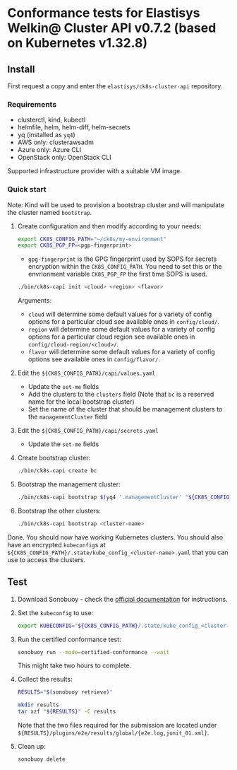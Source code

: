 # Conformance tests for Elastisys Welkin@ Cluster API v0.7.2 (based on Kubernetes v1.32.8)

## Install

First request a copy and enter the `elastisys/ck8s-cluster-api` repository.

### Requirements

- clusterctl, kind, kubectl
- helmfile, helm, helm-diff, helm-secrets
- yq (installed as `yq4`)
- AWS only: clusterawsadm
- Azure only: Azure CLI
- OpenStack only: OpenStack CLI

Supported infrastructure provider with a suitable VM image.

### Quick start

Note: Kind will be used to provision a bootstrap cluster and will manipulate the cluster named `bootstrap`.

1. Create configuration and then modify according to your needs:

    ```sh
    export CK8S_CONFIG_PATH="~/ck8s/my-environment"
    export CK8S_PGP_FP=<pgp-fingerprint>
    ```

    - `gpg-fingerprint` is the GPG fingerprint used by SOPS for secrets encryption within the `CK8S_CONFIG_PATH`.
        You need to set this or the envrionment variable `CK8S_PGP_FP` the first time SOPS is used.

    ```sh
    ./bin/ck8s-capi init <cloud> <region> <flavor>
    ```

    Arguments:
    - `cloud` will determine some default values for a variety of config options for a particular cloud see available ones in `config/cloud/`.
    - `region` will determine some default values for a variety of config options for a particular cloud region see available ones in `config/cloud-region/<cloud>/`.
    - `flavor` will determine some default values for a variety of config options see available ones in `config/flavor/`.

1. Edit the `${CK8S_CONFIG_PATH}/capi/values.yaml`
    - Update the `set-me` fields
    - Add the clusters to the `clusters` field (Note that `bc` is a reserved name for the local bootstrap cluster)
    - Set the name of the cluster that should be management clusters to the `managementCluster` field

1. Edit the `${CK8S_CONFIG_PATH}/capi/secrets.yaml`
    - Update the `set-me` fields

1. Create bootstrap cluster:

    ```sh
    ./bin/ck8s-capi create bc
    ```

1. Bootstrap the management cluster:

    ```sh
    ./bin/ck8s-capi bootstrap $(yq4 '.managementCluster' "${CK8S_CONFIG_PATH}/capi/values.yaml")
    ```

1. Bootstrap the other clusters:

    ```sh
    ./bin/ck8s-capi bootstrap <cluster-name>
    ```

Done.
You should now have working Kubernetes clusters.
You should also have an encrypted `kubeconfig`s at `${CK8S_CONFIG_PATH}/.state/kube_config_<cluster-name>.yaml` that you can use to access the clusters.

## Test

1. Download Sonobuoy - check the [official documentation](https://sonobuoy.io/docs/main/) for instructions.

1. Set the `kubeconfig` to use:

    ```sh
    export KUBECONFIG="${CK8S_CONFIG_PATH}/.state/kube_config_<cluster-name>.yaml"
    ```

1. Run the certified conformance test:

    ```sh
    sonobuoy run --mode=certified-conformance --wait
    ```

    This might take two hours to complete.

1. Collect the results:

    ```sh
    RESULTS="$(sonobuoy retrieve)"

    mkdir results
    tar xzf "${RESULTS}" -C results
    ```

    Note that the two files required for the submission are located under `${RESULTS}/plugins/e2e/results/global/{e2e.log,junit_01.xml}`.

1. Clean up:

    ```sh
    sonobuoy delete
    ```
